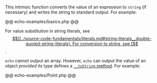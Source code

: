 This intrinsic function converts the value of an expression to `string` (if necessary) and writes the string to standard output.  For example:

@@ echo-examples/basics.php @@

For value substitution in string literals, see [$$](../source-code-fundamentals/literals.md#string-literals__double-quoted-string-literals). 
For conversion to string, see [$$](../types/type-conversion.md#conversion-to-string).

`echo` cannot output an array.  However, `echo` can output the value of an object *provided* its type defines 
a [`__toString` method](../classes/methods-with-predefined-semantics.md#method-__tostring).  For example:

@@ echo-examples/Point.php @@
